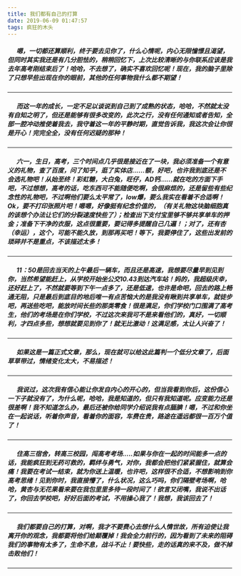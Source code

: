 ```yaml
---
title: 我们都有自己的打算
date: 2019-06-09 01:47:57
tags: 疯狂的木头
---
```

<!-- 
### <center>我们都有自己的打算</center>

--- -->

##### &nbsp;&nbsp;&nbsp;&nbsp;&nbsp;&nbsp;嗯，一切都还算顺利，终于要去见你了，什么心情呢，内心无限憧憬且渴望，但同时其实我还是有几分胆怯的，稍稍回忆下，上次比较清晰的与你联系应该是我去年高考刚结束后了！哈哈，不去想了，确实不喜欢回忆呢！现在，我的脑子里除了只想早些出现在你的眼前，其他的任何事物我什么都不期望！
<!-- more -->

---
##### &nbsp;&nbsp;&nbsp;&nbsp;&nbsp;&nbsp;而这一年的成长，一定不足以谈说到自己到了成熟的状态，哈哈，不然就太没有自知之明了，但还是能够有很多改变的，此次之行，没有任何通知或者告知，全部一腔冲动推使着我去，我守着这一年的平静时期，直觉告诉我，我这次会让你很是开心！完完全全，没有任何迟疑的那种！

---
##### &nbsp;&nbsp;&nbsp;&nbsp;&nbsp;&nbsp;六一，生日，高考，三个时间点几乎很是接近在了一块，我必须准备一个有意义的礼物，查了百度，问了知乎，逛了实体店......额，好吧，也许我到底还是不会选礼物吧！从始至终！彩虹糖，大白兔，旺仔，AD钙......就在吃的方面下手吧，不过想想，高考的话，吃东西可不能随便吃啊，会很麻烦的，还是留些有些纪念性的礼物吧，不过啊他们要么太平常了，low爆，要么我实在看着不合适啊！Ok，要不打印张照片吧！嗯嗯，好像挺有纪念价值的，（有关礼物这块脑细胞真的该想个办法让它们的分裂速度快些了）；检查出下支付宝里够不够共享单车的押金；准备下干净的衣服，这点很重要，要记得多提醒自己几遍！；对了，还有杏（幸运），这个，可能不能久放，到那再买吧！等下，我要停住了，这些出发前的琐碎并不是重点，不该描述太多！

---
##### &nbsp;&nbsp;&nbsp;&nbsp;&nbsp;&nbsp;11：50是回去当天的上午最后一辆车，而且还是高速，我想要尽量早到见到你，当然希望能赶上，从学校开始坐公交10.43到达汽车站！妈的，我超级庆幸，还好赶上了，不然就要等到下午一点多了，还是低速，也许是命吧，回去的路上畅通无阻，只是最后到底目的地后唯一有点苦恼大的是我没有瞅到共享单车，就徒步吧，再送些吃吧，能放时间长些的那类零食！很是满足，你们学校门口围满了高考生，他们的考场是在你们学校，不过这次来我可不是来看他们的，真好，一切顺利，才四点多些，想想就要见到你了！就无比激动！这满足感，太让人兴奋了！

---
##### &nbsp;&nbsp;&nbsp;&nbsp;&nbsp;&nbsp;如果这是一篇正式文章，那么，现在就可以给这此篇判一个低分文章了，后面草草带过，情绪变化太大，不易描述！

---
##### &nbsp;&nbsp;&nbsp;&nbsp;&nbsp;&nbsp;我说过，这次我有信心能让你发自内心的开心的，但当我看到你后，这份信心一下子就没有了，为什么呢，哈哈，我是知道的，但只有我知道呢。应变能力还是很差啊！我不知道怎么办，最后还被你给同学介绍说我有点腼腆！嗯，不过和你坐在一起说话，听着你声音，看着你的面容，车费在贵，路途在遥远都很一百万个值了！

---

##### &nbsp;&nbsp;&nbsp;&nbsp;&nbsp;&nbsp;住高三宿舍，转高三校园，闯高考考场.....如果与你在一起的时间能多一点的话，我能疯狂到无药可救的，羁绊与勇气，对你，我都会把他们紧紧握住，就算会痛！我要在考试一结束，就为你送上温暖，也许吧，这样很不合适，不想影响到你高考思绪！见到你时，我直接懵了，什么状况，这么巧吗，你们隔壁考场啊，哈哈，黄杏与无花果看来要在我包里里多待一段时间了！欲言又闭嘴，我说不出话了，你回去学校吧，好好后面的考试，不用操心我了！我想，我该回去了！

---
##### &nbsp;&nbsp;&nbsp;&nbsp;&nbsp;&nbsp;我们都要自己的打算，对啊，我才不要费心去想什么人情世故，所有迫使让我离开你的观念，我都要将他们给颠覆掉！我会全力前行的，因为看到了未来的阻碍我们的事物有太多了，生命不息，战斗不止！要快些，走的话真的来不及，做不掉击败他们！

---
